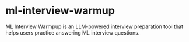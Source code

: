 # ml-interview-warmup
ML Interview Warmpup is an LLM-powered interview preparation tool that helps users practice answering ML interview questions.
